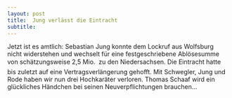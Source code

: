 ```yaml
---
layout: post
title:  Jung verlässt die Eintracht
subtitle:  
---
```


Jetzt ist es amtlich: Sebastian Jung konnte dem Lockruf aus Wolfsburg nicht widerstehen und wechselt für eine festgeschriebene Ablösesumme von schätzungsweise 2,5 Mio.  zu den Niedersachsen. Die Eintracht hatte bis zuletzt auf eine Vertragsverlängerung gehofft. Mit Schwegler, Jung und Rode haben wir nun drei Hochkaräter verloren. Thomas Schaaf wird ein glückliches Händchen bei seinen Neuverpflichtungen brauchen...


